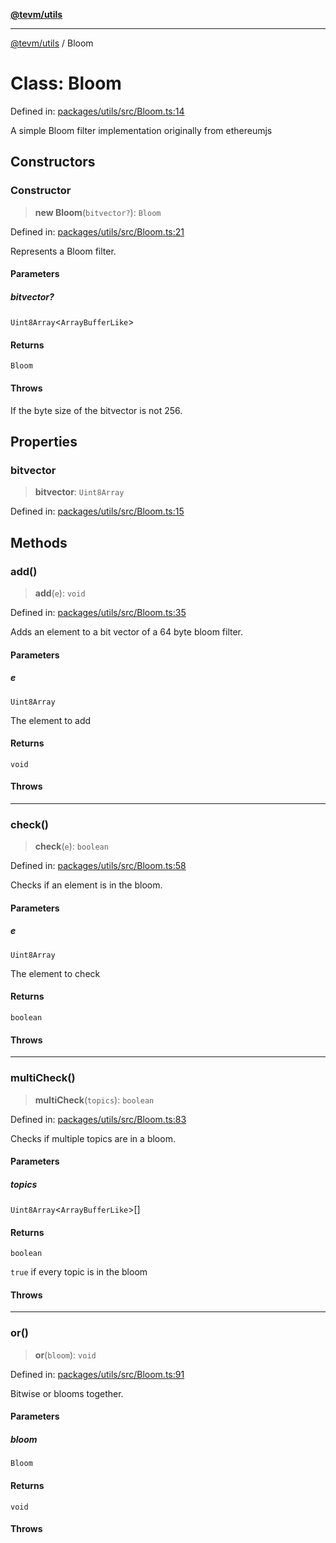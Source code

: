 [**@tevm/utils**](../README.md)

***

[@tevm/utils](../globals.md) / Bloom

# Class: Bloom

Defined in: [packages/utils/src/Bloom.ts:14](https://github.com/evmts/compiler/blob/main/packages/utils/src/Bloom.ts#L14)

A simple Bloom filter implementation originally from ethereumjs

## Constructors

### Constructor

> **new Bloom**(`bitvector?`): `Bloom`

Defined in: [packages/utils/src/Bloom.ts:21](https://github.com/evmts/compiler/blob/main/packages/utils/src/Bloom.ts#L21)

Represents a Bloom filter.

#### Parameters

##### bitvector?

`Uint8Array`\<`ArrayBufferLike`\>

#### Returns

`Bloom`

#### Throws

If the byte size of the bitvector is not 256.

## Properties

### bitvector

> **bitvector**: `Uint8Array`

Defined in: [packages/utils/src/Bloom.ts:15](https://github.com/evmts/compiler/blob/main/packages/utils/src/Bloom.ts#L15)

## Methods

### add()

> **add**(`e`): `void`

Defined in: [packages/utils/src/Bloom.ts:35](https://github.com/evmts/compiler/blob/main/packages/utils/src/Bloom.ts#L35)

Adds an element to a bit vector of a 64 byte bloom filter.

#### Parameters

##### e

`Uint8Array`

The element to add

#### Returns

`void`

#### Throws

***

### check()

> **check**(`e`): `boolean`

Defined in: [packages/utils/src/Bloom.ts:58](https://github.com/evmts/compiler/blob/main/packages/utils/src/Bloom.ts#L58)

Checks if an element is in the bloom.

#### Parameters

##### e

`Uint8Array`

The element to check

#### Returns

`boolean`

#### Throws

***

### multiCheck()

> **multiCheck**(`topics`): `boolean`

Defined in: [packages/utils/src/Bloom.ts:83](https://github.com/evmts/compiler/blob/main/packages/utils/src/Bloom.ts#L83)

Checks if multiple topics are in a bloom.

#### Parameters

##### topics

`Uint8Array`\<`ArrayBufferLike`\>[]

#### Returns

`boolean`

`true` if every topic is in the bloom

#### Throws

***

### or()

> **or**(`bloom`): `void`

Defined in: [packages/utils/src/Bloom.ts:91](https://github.com/evmts/compiler/blob/main/packages/utils/src/Bloom.ts#L91)

Bitwise or blooms together.

#### Parameters

##### bloom

`Bloom`

#### Returns

`void`

#### Throws
